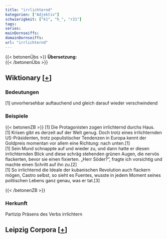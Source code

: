 ```yaml
---
title: "irrlichternd"
kategorien: ["Adjektiv"]
schwierigkeit: ["k1", "h_", "r21"]
tags:
series:
mainDornseiffs:
domainDornseiffs:
url: "irrlichternd"
---
```


{{< betonenÜbs >}}
**Übersetzung:**  
{{< /betonenÜbs >}}

## Wiktionary [[+](https://de.wiktionary.org/wiki/irrlichternd)]

### Bedeutungen
[1] unvorhersehbar auftauchend und gleich darauf wieder verschwindend  

### Beispiele
{{< betonenZB >}}
[1] Die Protagonisten zogen irrlichternd durchs Haus.  
[1] Krisen gibt es derzeit auf der Welt genug. Doch trotz eines irrlichternden US-Präsidenten, trotz populistischer Tendenzen in Europa kennt der Goldpreis momentan vor allem eine Richtung: nach unten.[1]  
[1] Sein Mund schnappte auf und wieder zu, und dann hatte er diesen irrlichternden Blick und diese schräg stehenden grünen Augen, die nervös flackerten, bevor sie einen fixierten. „Herr Söder?“, fragte ich vorsichtig und machte einen Schritt auf ihn zu.[2]  
[1] So irrlichternd die Ideale der kubanischen Revolution auch flackern mögen, Castro selbst, so sieht es Fuentes, wusste in jedem Moment seines politischen Lebens ganz genau, was er tat.[3]  

{{< /betonenZB >}}
### Herkunft
Partizip Präsens des Verbs irrlichtern  


## Leipzig Corpora [[+](https://corpora.uni-leipzig.de/en/res?word=irrlichternd&corpusId=deu_newscrawl-public_2018)]

